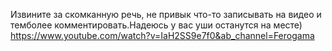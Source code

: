 Извините за скомканную речь, не привык что-то записывать на видео и темболее комментировать.Надеюсь у вас уши останутся на месте)
https://www.youtube.com/watch?v=IaH2SS9e7f0&ab_channel=Ferogama
